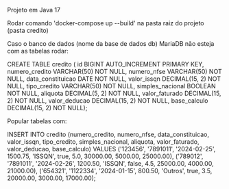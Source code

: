 Projeto em Java 17

Rodar comando 'docker-compose up --build' na pasta raiz do projeto (pasta credito)

Caso o banco de dados (nome da base de dados db) MariaDB não esteja com as tabelas rodar:

CREATE TABLE credito (
	id            	BIGINT AUTO_INCREMENT PRIMARY KEY,
	numero_credito	VARCHAR(50)	NOT NULL,
	numero_nfse   	VARCHAR(50)	NOT NULL,
	data_constituicao DATE       	NOT NULL,
	valor_issqn   	DECIMAL(15, 2) NOT NULL,
	tipo_credito  	VARCHAR(50)	NOT NULL,
	simples_nacional  BOOLEAN    	NOT NULL,
	aliquota      	DECIMAL(5, 2)  NOT NULL,
	valor_faturado	DECIMAL(15, 2) NOT NULL,
	valor_deducao 	DECIMAL(15, 2) NOT NULL,
	base_calculo  	DECIMAL(15, 2) NOT NULL);


Popular tabelas com:

INSERT INTO credito (numero_credito, numero_nfse, data_constituicao, valor_issqn, tipo_credito, simples_nacional, aliquota, valor_faturado, valor_deducao, base_calculo)
VALUES
('123456', '7891011', '2024-02-25', 1500.75, 'ISSQN', true, 5.0, 30000.00, 5000.00, 25000.00),
('789012', '7891011', '2024-02-26', 1200.50, 'ISSQN', false, 4.5, 25000.00, 4000.00, 21000.00),
('654321', '1122334', '2024-01-15', 800.50, 'Outros', true, 3.5, 20000.00, 3000.00, 17000.00);